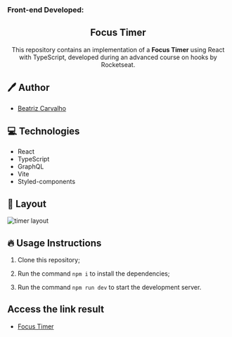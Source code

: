 ### Front-end Developed:
<h2 align="center">
  Focus Timer
</h2>

<p align="center">This repository contains an implementation of a  <strong>Focus Timer</strong> using React with TypeScript, developed during an advanced course on hooks by Rocketseat. </p>

## 🖊️ Author

- [Beatriz Carvalho](https://github.com/BiaCarvalhoCavalieri)

## 💻 Technologies

- React
- TypeScript
- GraphQL
- Vite
- Styled-components

## 🎨 Layout
  <img alt="timer layout" src="https://imgur.com/a/rwA9i8k">

## 🔥 Usage Instructions

1. Clone this repository;

2. Run the command `npm i` to install the dependencies;

3. Run the command `npm run dev` to start the development server.


## Access the link result
- [Focus Timer]()



